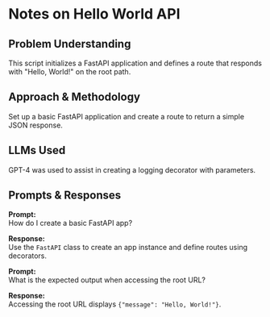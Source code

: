 # Notes on Hello World API

## Problem Understanding
This script initializes a FastAPI application and defines a route that responds with "Hello, World!" on the root path.

## Approach & Methodology
Set up a basic FastAPI application and create a route to return a simple JSON response.

## LLMs Used
GPT-4 was used to assist in creating a logging decorator with parameters.

## Prompts & Responses
**Prompt:**  
How do I create a basic FastAPI app?

**Response:**  
Use the `FastAPI` class to create an app instance and define routes using decorators.

**Prompt:**  
What is the expected output when accessing the root URL?

**Response:**  
Accessing the root URL displays `{"message": "Hello, World!"}`.
